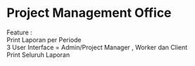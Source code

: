 # Project Management Office


Feature : <br />
Print Laporan per Periode <br />
3 User Interface = Admin/Project Manager , Worker dan Client <br />
Print Seluruh Laporan <br />
